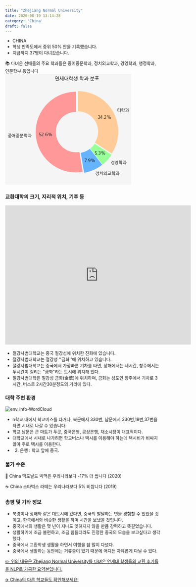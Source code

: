 ```yaml
---
title: "Zhejiang Normal University"
date: 2020-08-19 13:14:28
category: 'China'
draft: false
---
```



* CHINA
* 학생 만족도에서 중위 50% 안을 기록했습니다.
* 지금까지 37명이 다녀갔습니다. 

📚 다녀온 선배들의 주요 학과들은 중어중문학과, 정치외교학과, 경영학과, 행정학과, 인문학부 등입니다
![department-info](../plots/CN000020.png)
### 교환대학의 크기, 지리적 위치, 기후 등
<iframe
width="600"
height="450"
frameborder="0" style="border:0"
src="https://www.google.com/maps/embed/v1/place?key=AIzaSyC9e1AME-pVmWC4hBpFdu5S4dKzyepa3HQ&q=Zhejiang+Normal+University&center=29.079175,119.64742&zoom=14" allowfullscreen>
</iframe>

* 절강사범대학교는 중국 절강성에 위치한 진화에 있습니다.
* 절강사범대학교는 절강성 ''금화''에 위치하고 있습니다.
* 절강사범대학교는 중국에서 가장빠른 기차를 타면, 상해에서는 세시간, 항주에서는 두시간이 걸리는 "금화"라는 도시에 위치해 있다.
* 절강사범대학은 절강성 금화(金華)에 위치하며, 금화는 성도인 항주에서 기차로 3시간, 버스로 2시간30분정도의 거리에 있다.


### 대학 주변 환경

![env_info-WordCloud](../univ_wordclouds_okt/env_info/CN000020_env_info_okt.png)

* n학교 내에서 학교버스를 타거나, 북문에서 330번, 남문에서 330번,18번,37번을 타면 시내로 나갈 수 있습니다.
* 학교 남문은 큰 마트가 두곳, 중국은행, 공상은행, 채소시장이 대표적이다.
* 대학교에서 시내로 나가려면 학교버스나 택시를 이용해야 하는데 택시비가 비싸지 않아 주로 택시를 이용한다.
* 2) 은행 : 학교 앞에 중국.


### 물가 수준 
🍔 China 맥도날드 빅맥은 우리나라보다 -17% 더 쌉니다 (2020)

☕️ China 스타벅스 라떼는 우리나라보다 5% 비쌉니다 (2019)

### 총평 및 기타 정보
* 북경이나 상해와 같은 대도시에 갔다면, 중국의 발달하는 면을 경험할 수 있었을 것이고, 한국에서와 비슷한 생활을 하며 시간을 보냈을 것입니다.
* 중국에서의 생활은 몇 년이 지나도 잊혀지지 않을 만큼 강력하고 뜻깊었습니다.
* 생활하기에 조금 불편하고, 조금 힘들더라도 진정한 중국의 모습을 보고싶다고 생각했다.
* 중국에서 교환학생 생활을 하면서 여행을 참 많이 다녔다.
* 중국에서 생활하는 동안에는 거류증이 있기 때문에 어디든 자유롭게 다닐 수 있다.


[✏️ 위의 내용은 Zhejiang Normal University를 다녀온 연세대 학생들의 교환 후기들을 NLP로 가공한 요약본입니다.](http://oia.yonsei.ac.kr/partner/expReport.asp?ucode=CN000020&bgbn=A)

[✈️ China의 다른 학교들도 확인해보세요!](https://yonsei-exchange.netlify.app/?category=China)
